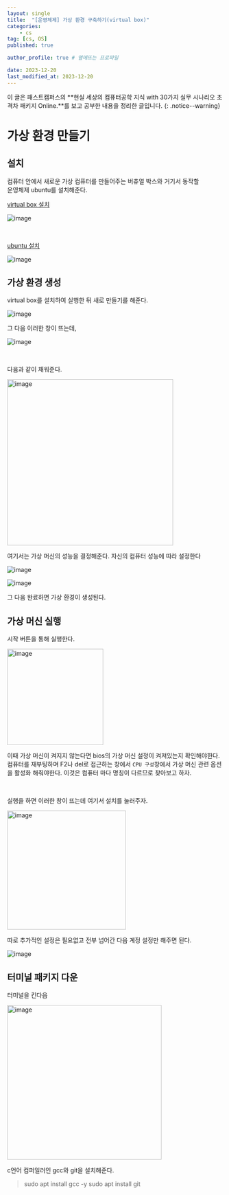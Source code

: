 ```yaml
---
layout: single
title:  "[운영체제] 가상 환경 구축하기(virtual box)"
categories: 
    - cs
tag: [cs, OS]
published: true

author_profile: true # 옆에뜨는 프로파일

date: 2023-12-20
last_modified_at: 2023-12-20
---
```


이 글은 패스트캠퍼스의 **현실 세상의 컴퓨터공학 지식 with 30가지 실무 시나리오 초격차 패키지 Online.**를 보고 공부한 내용을 정리한 글입니다.
{: .notice--warning}

# 가상 환경 만들기

## 설치
컴퓨터 안에서 새로운 가상 컴퓨터를 만들어주는 버츄얼 박스와 거기서 동작할 <br>
운영체제 ubuntu를 설치해준다.

[virtual box 설치](https://www.virtualbox.org/)

![image](https://github.com/novicehog/comments/assets/131991619/fbec07cc-e345-4a8c-9120-9b730346089e)


<br>

[ubuntu 설치](https://ubuntu.com/download/desktop)

![image](https://github.com/novicehog/comments/assets/131991619/d434c3dd-bbac-4eb6-bb0a-cf280a38d69c)

## 가상 환경 생성

virtual box를 설치하여 실행한 뒤 새로 만들기를 해준다.

![image](https://github.com/novicehog/comments/assets/131991619/5e86b23b-e7e0-4289-ac75-fbefa8d92177)


그 다음 이러한 창이 뜨는데, 

![image](https://github.com/novicehog/comments/assets/131991619/d6b79135-edf0-462b-a09a-bf5fd4247b5b)

<br>

다음과 같이 채워준다.

<img width="387" alt="image" src="https://github.com/novicehog/comments/assets/131991619/976f20ee-0954-4a01-ba09-00fe528ec1f5">

<br>

여기서는 가상 머신의 성능을 결정해준다. 자신의 컴퓨터 성능에 따라 설정한다

![image](https://github.com/novicehog/comments/assets/131991619/4e615dad-d5a2-47b3-b79f-9921490e77c8)

![image](https://github.com/novicehog/comments/assets/131991619/f4e60f37-bd49-4b20-8352-ba0eeead469f)


그 다음 완료하면 가상 환경이 생성된다.

## 가상 머신 실행

시작 버튼을 통해 실행한다.

<img width="224" alt="image" src="https://github.com/novicehog/comments/assets/131991619/cd61a23e-f4a2-46c8-8384-a0f9cf60698b">

이때 가상 머신이 켜지지 않는다면 bios의 가상 머신 설정이 켜져있는지 확인해야한다.
컴퓨터를 재부팅하며 F2나 del로 접근하는 창에서 `CPU 구성`창에서 가상 머신 관련 옵션을 활성화 해줘야한다. 이것은 컴퓨터 마다 명칭이 다르므로 찾아보고 하자.

<br>

실행을 하면 이러한 창이 뜨는데 여기서 설치를 눌러주자.

<img width="277" alt="image" src="https://github.com/novicehog/comments/assets/131991619/82cac366-a459-4010-baf8-8c075961d40a">

따로 추가적인 설정은 필요없고 전부 넘어간 다음 계정 설정만 해주면 된다.

![image](https://github.com/novicehog/comments/assets/131991619/9f107b91-0c76-42ad-82ca-58c10873ba29)



## 터미널 패키지 다운 
터미널을 킨다음

<img width="360" alt="image" src="https://github.com/novicehog/comments/assets/131991619/278ec4bb-f05a-496b-a17b-abcc2575fe42">

c언어 컴퍼일러인 gcc와 git을 설치해준다.

> sudo apt install gcc -y
> sudo apt install git